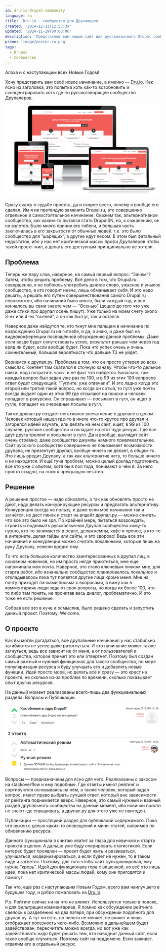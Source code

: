 ```yaml
---
id: dru-io-drupal-community
language: ru
title: 'Dru.io — сообщество для Друпалеров'
created: '2014-12-31T12:53:39'
updated: '2024-11-29T00:00:00'
description: 'Представляю вам новый сайт для русскоязычного Drupal сообщества.'
promo: 'image/poster.ru.png'
tags:
  - Drupal
  - Сообщество
---
```


Алоха и с наступающим всех Новым Годом!

Хочу представить вам своё новое начинание, а именно — [Dru.io](http://dru.io/).
Как ясно из заголовка, это попытка хоть как-то возобновить и сконцентрировать
хоть где-то русскоговорящее сообщество Друпалеров.

![Сообщество на разных устройствах.](image/screenshot_986x582_99.png)

Сразу скажу о судьбе проекта, да и скорее всего, почему я вообще его сделал. Им
я не претендую заменить Drupal.ru, это совершенно отдельное и самостоятельное
начинание. Скажем так, альтернативное сообщество, как каким-то пытался стать
DrupalSN, но, к сожалению, он не взлетел. Было много причин его гибели, и
большая часть заключалась в его закрытости от обычных людей, т.е. это было
сообщество для “шарящих”, а другие идут лесом. В этом был фатальный недостаток,
ибо у нас нет критической массы профи Друпалеров чтобы такой проект жил, а
делать его доступным принципиально не хотели.

## Проблема

Теперь же пару слов, наверное, на самый первый вопрос: “Зачем”? Затем, чтобы
решить проблему. Всё дело в том, что Drupal.ru совершенно, я не побоюсь
употребить данное слово, ужасное и унылое сообщество, а кто говорит иначе, лишь
обманывает себя. И это надо решать, а решать его путем совершенствования самого
Drupal.ru невозможно, ибо начинаний было много, были каждый год, и все кончалось
вы сами знаете чем — “Осенью” (дошло до того что уже даже стихи про друпал осень
пишут). Уже только на моем счету около 3-ех или 4-ех “осеней”, а он как был уг,
так и остался.

Наверное даже найдутся те, кто ткнут мне пальцем в начинание по возрождению
Drupal.ru на гитхабе, и да, я знаю, и даже был на видеоконференции посвящённой
обсуждению данной проблемы. Даже если везде будет сопутствовать успех, результат
раньше чем через год вряд ли будет, если вообще будет. Пока что успех очень и
очень сомнительный, большая вероятность что дальше ТЗ не уйдет.

Вернемся к друпал.ру. Проблема в том, что он просто устарел во всех смыслах.
Контент там скатился в сточную канаву. Чтобы что-то дельное найти, надо
потратить часы, и не факт что найдется. Банально, там каждый вопрос был задан
уже раз по 100, и в 99 из этих 100 вопросов ответ будет следующий: “Гуглите, уже
отвечали”. И это ладно когда это второй или третий такой вопрос, но когда он
сотый, то гугл уже почти всегда выдает один из этих 99 где отсылают на поиски и
человек попадает в рекурсию. Он спрашивает — посылают в гугл, он ищет в гугле,
попадает на очередные посылы в гугл.

Также друпал.ру создает негативное впечатление о друпале в целом. Человек
который нашел где-то в инете что-то крутое про друпал и загорелся идеей изучать,
или делать на нем сайт, ищет, в 99 из 100 случаев, русское сообщество и попадает
на этот чудо ресурс. Где все друг друга троллят и посылают в гугл. Да и вообще,
выглядит сайт очень стрёмно, даже сообщество джумлы намного привлекательнее.
Сайт русского сообщество совершенно не показывает возможности друпала, не
презентует друпал, вообще ничего не делает, в общем то. Это лишь вредит Друпалу,
а так как альтернатив нету, то больше ничего и не находится. И ещё туча проблем,
можно целый доклад подготовить, все кто уже с опытом, хотя бы в пол года,
понимают о чём я. За него просто стыдно, на этом я прекращаю негатив.

## Решение

А решение простое — надо обновлять, а так как обновлять просто не дают, надо
делать конкурирующие ресурсы и предлагать альтернативу. Конкуренция всегда на
пользу, и даже если моё начинание так и загнётся, но даст пинок и старт на
апдейт друпал.ру — можно считать что всё это было не зря. По крайней мере,
пытаться возрождать, строить и поднимать русскоязычной Друпал сообщество кому-то
нужно, кто-то занимается в реале, делая кемпы, кафе и прочее, а кто-то в
интернете, делая гайды или сайты, и это здорово! Ведь все эти начинания и
конкуренции можно считать локальными, которые лишь на руку Друпалу, нежели
вредит ему.

То что есть большое количество заинтересованных в друпал лиц, в основном
новичков, но им просто негде приютиться, мне еще напоминала моя почта. Наверное,
это стало ключевым пинком мне, для старта работ, ибо изначально сообщество
планировалось локальное и откладывалось пока тут появятся другие лица кроме
меня. Мне на почту приходят пачками письма с вопросами, я вижу как в
комментариях люди задают свои вопросы, но когда их более 100, что-то либо там
понять, не прочитав весь диалог, проблематично. И это тоже не есть решение.

Собрав всё это в куче и осмыслив, было решено сделать и запустить данный проект.
Поэтому, Welcome.

## О проекте

Как вы могли догадаться, все друпальные начинания у нас стабильно загибаются не
успев даже разогнуться. И это начинание может также загнуться, ведь все зависит
не от меня, а от пользователей и сообщества, которое примет это или отвергнет.
Поэтому был создан самый важный и нужный функционал для такого сообщества, по
мере популяризации ресурса я буду улучшать его и добавлять новые функции. Идей
просто море, но делать всё и сразу — это крест на проекте, не сколько из-за
проблем по времени, сколько показывает опыт других ресурсов.

На данный момент реализованы всего-лишь два функцианальных раздела: Вопросы и
Публикации.

![Вопрос - ответ.](image/screenshot_959x411_99.png)

Вопросы — предназначены для ясно для чего. Реализованы с закосом на
stackoverflow и ему подобные. Где ответы имеют рейтинг и сортируются основываясь
на нём, а также человек, который задал вопрос, имеет право выбрать лучший ответ,
который вне зависимости от рейтинга поднимается вверх. Наверное, это самый
нужный и важный раздел друпального сообщества на данный момент, ибо новички
просто не знают где спрашивать, а друпал.ру для этого уже не пригоден.

Публикации — простяцкий раздел для публикаций содержимого. Пока что нужен с
целью каких-то оповещений и мини-статей, например по обновлению ресурса.

Данного функционала я считаю хватит за глаза для новичков и старта проекта в
целом. А дальше уже буду оперировать статистикой. Если интерес будет проявлен —
проект будет жить и развиваться, улучшаться, модернизироваться, а если будет не
нужен, то в таком виде и загнется. Поэтому, для того чтобы сайт функционировал,
ему нужна “кровь”. Идей для функционала гора с вишенкой, но всё это лишь идеи,
пока нет критической массы людей, кому они пригодятся и помогут.

Так что, ещё раз с наступающим Новым Годом, всего вам наилучшего в будущем году,
и добро пожаловать на [Dru.io](http://dru.io/).

P.s. Рейтинг сейчас ни на что не влияет. Используется только в поиске, и для
фильтрации комментариев. Я помню как обсуждение рейтинга свелось к разделению на
два лагеря, при обсуждении подобного для друпал.ру. А тут он есть, но ничего не
меняет, не влияет и лишь отображает полезность чего-либо. Возможно в дальнейшем
будет задействован, пересчитать можно всегда, но вот уже как задействовать надо
будет решать тем, кто наводнит данный сайт, если такое вообще случиться. Поэтому
сайт на поддомене. Если заживет, отделим его в отдельный ресурс.
